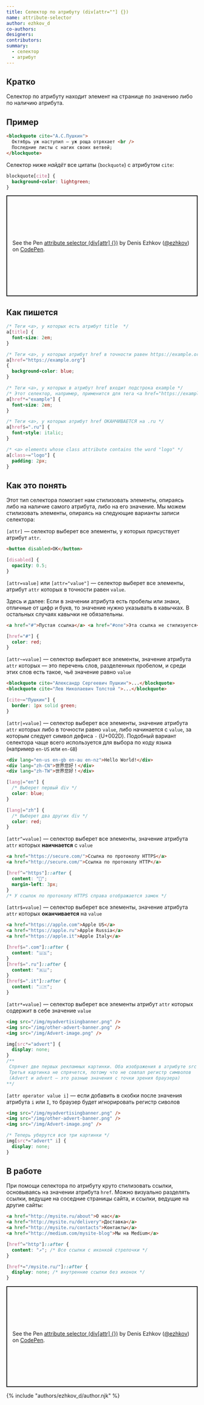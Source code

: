 ```yaml
---
title: Селектор по атрибуту (div[attr=""] {})
name: attribute-selector
author: ezhkov_d
co-authors:
designers:
contributors:
summary:
  - селектор
  - атрибут
---
```


## Кратко

Селектор по атрибуту находит элемент на странице по значению либо по наличию атрибута.

## Пример

```html
<blockquote cite="А.С.Пушкин">
  Октябрь уж наступил — уж роща отряхает <br />
  Последние листы с нагих своих ветвей;
</blockquote>
```
Селектор ниже _найдёт_ все цитаты (`bockquote`) с атрибутом `cite`:
```css
blockquote[cite] {
  background-color: lightgreen;
}
```

<p class="codepen" data-height="265" data-theme-id="dark" data-default-tab="css,result" data-user="ezhkov" data-slug-hash="mdrJNzP" style="height: 265px; box-sizing: border-box; display: flex; align-items: center; justify-content: center; border: 2px solid; margin: 1em 0; padding: 1em;" data-pen-title="attribute selector (div[attr] {})">
  <span>See the Pen <a href="https://codepen.io/ezhkov/pen/mdrJNzP">
  attribute selector (div[attr] {})</a> by Denis Ezhkov (<a href="https://codepen.io/ezhkov">@ezhkov</a>)
  on <a href="https://codepen.io">CodePen</a>.</span>
</p>

## Как пишется

```css
/* Теги <a>, у которых есть атрибут title  */
a[title] {
  font-size: 2em;
}

/* Теги <a>, у которых атрибут href в точности равен https://example.org */
a[href="https://example.org"]
{
  background-color: blue;
}

/* Теги <a>, у которых в атрибут href входит подстрока example */
/* Этот селектор, например, применится для тега <a href="https://example.org">Ссылка</a> */
a[href*="example"] {
  font-size: 2em;
}

/* Теги <a>, у которых атрибут href ОКАНЧИВАЕТСЯ на .ru */
a[href$=".ru"] {
  font-style: italic;
}

/* <a> elements whose class attribute contains the word "logo" */
a[class~="logo"] {
  padding: 2px;
}
```

## Как это понять

Этот тип селектора помогает нам стилизовать элементы, опираясь либо на наличие самого атрибута, либо на его значение. Мы можем стилизовать элементы, опираясь на следующие варианты записи селектора:

`[attr]` — селектор выберет все элементы, у которых присуствует атрибут `attr`.

```html
<button disabled>OK</button>
```

```css
[disabled] {
  opacity: 0.5;
}
```

`[attr=value]` или `[attr="value"]` — селектор выберет все элементы, атрибут `attr` которых в точности равен `value`. 

Здесь и далее: Если в значении атрибута есть пробелы или знаки, отличные от цифр и букв, то значение нужно указывать в кавычках. В остальных случаях кавычки не обязательны.

```html
<a href="#">Пустая ссылка</a> <a href="#one">Эта ссылка не стилизуется</a>
```

```css
[href="#"] {
  color: red;
}
```

`[attr~=value]` — селектор выбирает все элементы, значение атрибута `attr` которых — это перечень слов, разделенных пробелом, и среди этих слов есть такое, чьё значение равно `value`

```html
<blockquote cite="Александр Сергеевич Пушкин">...</blockquote>
<blockquote cite="Лев Николаевич Толстой ">...</blockquote>
```

```css
[cite~="Пушкин"] {
  border: 1px solid green;
}
```

`[attr|=value]` — селектор выберет все элементы, значение атрибута `attr` которых либо в точности равно `value`, либо начинается с `value`, за которым следует символ дефиса `-` (U+002D). Подобный вариант селектора чаще всего используется для выбора по коду языка (например `en-US` или `en-GB`)

```html
<div lang="en-us en-gb en-au en-nz">Hello World!</div>
<div lang="zh-CN">世界您好！</div>
<div lang="zh-TW">世界您好！</div>
```

```css
[lang|="en"] {
  /* Выберет первый div */
  color: blue;
}

[lang|="zh"] {
  /* Выберет два других div */
  color: red;
}
```

`[attr^=value]` — селектор выберет все элементы, значение атрибута `attr` которых **наичнается** с `value`

```html
<a href="https://secure.com/">Ссылка по протоколу HTTPS</a>
<a href="http://secure.com/">Ссылка по протоколу HTTP</a>
```

```css
[href^="https"]::after {
  content: "🔐";
  margin-left: 3px;
}
/* У ссылок по протоколу HTTPS справа отображается замок */
```

`[attr$=value]` — селектор выберет все элементы, значение атрибута `attr` которых **оканчивается** на `value`

```html
<a href="https://apple.com">Apple US</a>
<a href="https://apple.ru">Apple Russia</a>
<a href="https://apple.it">Apple Italy</a>
```

```css
[href$=".com"]::after {
  content: "🇺🇸";
}
[href$=".ru"]::after {
  content: "🇷🇺";
}
[href$=".it"]::after {
  content: "🇮🇹";
}
```

`[attr*=value]` — селектор выберет все элементы атрибут `attr` которых содержит в себе значение `value`

```html
<img src="/img/myadvertisingbanner.png" />
<img src="/img/other-advert-banner.png" />
<img src="/img/Advert-image.png" />
```

```css
img[src*="advert"] {
  display: none;
}
/**
 Спрячет две первых рекламных картинки. Оба изображения в атрибуте src содержат подстроку advert.
 Третья картинка не спрячется, потому что не совпал регистр символов
 (Advert и advert — это разные значения с точки зрения браузера)
**/
```

`[attr operator value i]` — если добавить в скобки после значения атрибута `i` или `I`, то браузер будет игнорировать регистр сиволов

```html
<img src="/img/myadvertisingbanner.png" />
<img src="/img/other-advert-banner.png" />
<img src="/img/Advert-image.png" />
```

```css
/* Теперь уберутся все три картинки */
img[src*="advert" i] {
  display: none;
}
```

## В работе

При помощи селектора по атрибуту круто стилизовать ссылки, основываясь на значении атрибута `href`. Можно визуально разделять ссылки, ведущие на соседние страницы сайта, и ссылки, ведущие на другие сайты:

```html
<a href="http://mysite.ru/about">О нас</a>
<a href="http://mysite.ru/delivery">Доставка</a>
<a href="http://mysite.ru/contacts">Контакты</a>
<a href="http://medium.com/mysite-blog">Мы на Medium</a>
```

```css
[href^="http"]::after {
  content: "↗️"; /* Все ссылки с иконкой стрелочки */
}

[href*="/mysite.ru/"]::after {
  display: none; /* внутренние ссылки без иконок */
}
```

<p class="codepen" data-height="265" data-theme-id="dark" data-default-tab="css,result" data-user="ezhkov" data-slug-hash="qBaaYJX" style="height: 265px; box-sizing: border-box; display: flex; align-items: center; justify-content: center; border: 2px solid; margin: 1em 0; padding: 1em;" data-pen-title="attribute selector (div[attr] {})">
  <span>See the Pen <a href="https://codepen.io/ezhkov/pen/qBaaYJX">
  attribute selector (div[attr] {})</a> by Denis Ezhkov (<a href="https://codepen.io/ezhkov">@ezhkov</a>)
  on <a href="https://codepen.io">CodePen</a>.</span>
</p>
<script async src="https://cpwebassets.codepen.io/assets/embed/ei.js"></script>

{% include "authors/ezhkov_d/author.njk" %}
